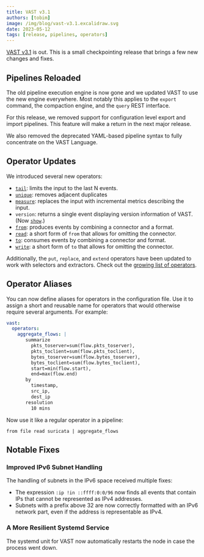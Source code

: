 ```yaml
---
title: VAST v3.1
authors: [tobim]
image: /img/blog/vast-v3.1.excalidraw.svg
date: 2023-05-12
tags: [release, pipelines, operators]
---
```


[VAST v3.1](https://github.com/tenzir/vast/releases/tag/v3.1.0) is out. This is
a small checkpointing release that brings a few new changes and fixes.

<!--truncate-->

## Pipelines Reloaded

The old pipeline execution engine is now gone and we updated VAST to use
the new engine everywhere. Most notably this applies to the `export` command,
the compaction engine, and the `query` REST interface.

For this release, we removed support for configuration level export and import
pipelines. This feature will make a return in the next major release.

We also removed the deprecated YAML-based pipeline syntax to fully concentrate
on the VAST Language.

## Operator Updates

We introduced several new operators:

- [`tail`](/operators/transformations/tail): limits the
  input to the last N events.
- [`unique`](/operators/transformations/unique): removes
  adjacent duplicates
- [`measure`](/operators/transformations/measure): replaces
  the input with incremental metrics describing the input.
- `version`: returns a single event displaying version information of VAST. (Now
  [`show`](/operators/sources/show).)
- [`from`](/operators/sources/from): produces events by
  combining a connector and a format.
- [`read`](/operators/sources/read): a short form of
  `from` that allows for omitting the connector.
- [`to`](/operators/sinks/to): consumes events by combining
  a connector and format.
- [`write`](/operators/sinks/write): a short form of `to`
  that allows for omitting the connector.

Additionally, the `put`, `replace`, and `extend` operators have been updated to
work with selectors and extractors. Check out the [growing list of
operators](/operators/).

## Operator Aliases

You can now define aliases for operators in the configuration file. Use it to
assign a short and reusable name for operators that would otherwise require
several arguments. For example:

```yaml
vast:
  operators:
    aggregate_flows: |
       summarize
         pkts_toserver=sum(flow.pkts_toserver),
         pkts_toclient=sum(flow.pkts_toclient),
         bytes_toserver=sum(flow.bytes_toserver),
         bytes_toclient=sum(flow.bytes_toclient),
         start=min(flow.start),
         end=max(flow.end)
       by
         timestamp,
         src_ip,
         dest_ip
       resolution
         10 mins
```

Now use it like a regular operator in a pipeline:

```
from file read suricata | aggregate_flows
```

## Notable Fixes

### Improved IPv6 Subnet Handling

The handling of subnets in the IPv6 space received multiple fixes:

- The expression `:ip !in ::ffff:0:0/96` now finds all events that
  contain IPs that cannot be represented as IPv4 addresses.
- Subnets with a prefix above 32 are now correctly formatted with
  an IPv6 network part, even if the address is representable as IPv4.

### A More Resilient Systemd Service

The systemd unit for VAST now automatically restarts the node in case the
process went down.
